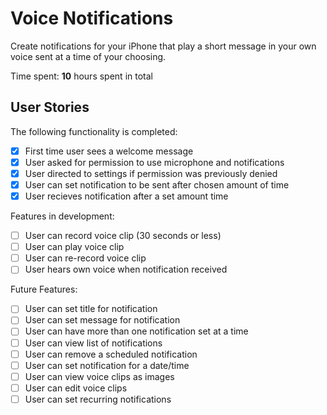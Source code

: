 # Voice Notifications
Create notifications for your iPhone that play a short message in your own voice sent at a time of your choosing. 

Time spent: **10** hours spent in total

## User Stories

The following functionality is completed:

- [x] First time user sees a welcome message
- [x] User asked for permission to use microphone and notifications
- [x] User directed to settings if permission was previously denied
- [x] User can set notification to be sent after chosen amount of time
- [x] User recieves notification after a set amount time

Features in development:

- [ ] User can record voice clip (30 seconds or less)
- [ ] User can play voice clip
- [ ] User can re-record voice clip
- [ ] User hears own voice when notification received

Future Features:

- [ ] User can set title for notification
- [ ] User can set message for notification
- [ ] User can have more than one notification set at a time
- [ ] User can view list of notifications
- [ ] User can remove a scheduled notification
- [ ] User can set notification for a date/time
- [ ] User can view voice clips as images
- [ ] User can edit voice clips
- [ ] User can set recurring notifications
